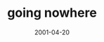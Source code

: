 ---
layout: base.njk
title : 'going nowhere' 
view_title : 'going nowhere' 
year : '2001' 
date : '2001-04-20' 
img_file : '/drawing/goingnowhere.png' 
html_file : 'goingnowhere' 
next_html : 'rocketshipback.html' 
year_order : '69' 
permalink : "title/{{html_file}}.html"
---